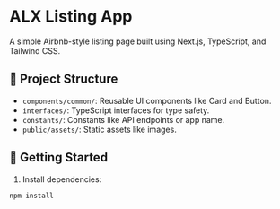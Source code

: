 # ALX Listing App

A simple Airbnb-style listing page built using Next.js, TypeScript, and Tailwind CSS.

## 📁 Project Structure

- `components/common/`: Reusable UI components like Card and Button.
- `interfaces/`: TypeScript interfaces for type safety.
- `constants/`: Constants like API endpoints or app name.
- `public/assets/`: Static assets like images.

## 🚀 Getting Started

1. Install dependencies:

```bash
npm install
